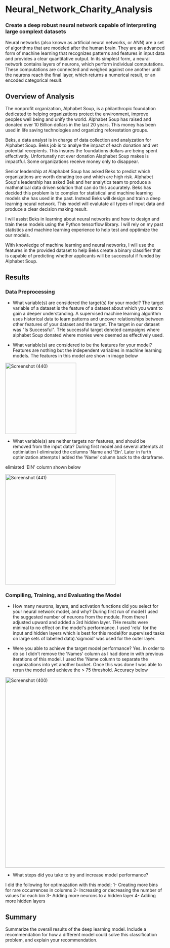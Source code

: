 # Neural_Network_Charity_Analysis

### Create a deep robust neural network capable of interpreting large complext datasets

Neural networks (also known as artificial neural networks, or ANN) are a set of algorithms that are modeled after the human brain. They are an advanced form of machine learning that recognizes patterns and features in input data and provides a clear quantitative output. In its simplest form, a neural network contains layers of neurons, which perform individual computations. These computations are connected and weighed against one another until the neurons reach the final layer, which returns a numerical result, or an encoded categorical result.

## Overview of Analysis

The nonprofit organization, Alphabet Soup, is a philanthropic foundation dedicated to helping organizations protect the environment, improve peoples well being and unify the world. Alphabet Soup has raised and donated over 10 Billion dollars in the last 20 years. This money has been used in life saving technologies and organizing reforestation groups. 

Beks, a data analyst is in charge of data collection and analyzation for Alphabet Soup. Beks job is to analye the impact of each donation and vet potential recepients. This insures the foundations dollars are being spent effectivatly. Unfortunatly not ever donation Alaphabet Soup makes is impactful. Some organizations receive money only to disappear. 

Senior leadership at Alaphabet Soup has asked Beks to predict which organizations are worth donating too and which are high risk. Alphabet Soup's leadership has asked Bek and her analytics team to produce a mathmatical data driven solution that can do this accurately. Beks has decided this problem is to complex for statistical and machine learning models she has used in the past. Instead Beks will design and train a deep learning neural network. This model will evalutate all types of input data and produce a clear decision making result. 

I will assist Beks in learning about neural networks and how to design and train these models using the Python tensorflow library. I will rely on my past statistics and machine learning experience to help test and opptimize the our models.

With knowledge of machine learning and neural networks, I will use the features in the provided dataset to help Beks create a binary classifier that is capable of predicting whether applicants will be successful if funded by Alphabet Soup.


## Results

### Data Preprocessing

* What variable(s) are considered the target(s) for your model?
The target variable of a dataset is the feature of a dataset about which you want to gain a deeper understanding. A supervised machine learning algorithm uses historical data to learn patterns and uncover relationships between other features of your dataset and the target. The target in our dataset was "Is Successful". THe successful target denoted campaigns where alphabet Soup donated where monies were deemed as effectively used.

* What variable(s) are considered to be the features for your model?
Features are nothing but the independent variables in machine learning models. The features in this model are show in image below

<img width="224" alt="Screenshot (440)" src="https://user-images.githubusercontent.com/102890151/184015878-d4e0e107-b27a-470e-ae12-c0963c5efde5.png">

* What variable(s) are neither targets nor features, and should be removed from the input data?
During first model and several attempts at optimiation I eliminated the columns 'Name and 'Ein'. Later in furth optimization attempts I added the 'Name' column back to the dataframe.

elimiated 'EIN' column shown below 

<img width="348" alt="Screenshot (441)" src="https://user-images.githubusercontent.com/102890151/184016509-ef163468-fb91-4534-9768-91b78178dd8d.png">

### Compiling, Training, and Evaluating the Model

* How many neurons, layers, and activation functions did you select for your neural network model, and why?
During first run of model I used the suggested number of neurons from the module. From there I adjusted upward and added a 3rd hidden layer. THe results were minimal to no effect on the model's performance. I used 'relu' for the input and hidden layers
which is best for this model(for supervised tasks on large sets of labelled data).'sigmoid' was used for the outer layer. 

* Were you able to achieve the target model performance? 
Yes. In order to do so I didn't remove the 'Names' column as I had done in with previous iterations of this model. I used the 'Name column to separate the organizations into yet another bucket.
Once this was done I was able to rerun the model and achieve the > 75 threshold. Accuracy below

<img width="601" alt="Screenshot (400)" src="https://user-images.githubusercontent.com/102890151/184026546-efe48eea-3fef-4753-be40-b915a9ab939d.png">


* What steps did you take to try and increase model performance?

I did the following for optimazation with this model;
1- Creating more bins for rare occurrences in columns
2- Increasing or decreasing the number of values for each bin
3- Adding more neurons to a hidden layer
4- Adding more hidden layers

## Summary

Summarize the overall results of the deep learning model. Include a recommendation 
for how a different model could solve this classification problem, and explain your recommendation.
